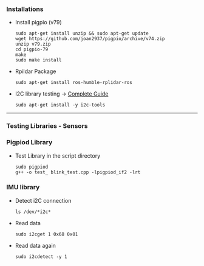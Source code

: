 ### Installations
- Install pigpio (v79)
    ```
    sudo apt-get install unzip && sudo apt-get update
    wget https://github.com/joan2937/pigpio/archive/v74.zip
    unzip v79.zip
    cd pigpio-79
    make
    sudo make install
    ```
- Rpildar Package
    ```
    sudo apt-get install ros-humble-rplidar-ros
    ```
- I2C library testing -> [Complete Guide](https://devicetests.com/enabling-i2c-raspberry-pi-ubuntu)
    ```
    sudo apt-get install -y i2c-tools
    ```
-----
### Testing Libraries - Sensors
### Pigpiod Library
- Test Library in the script directory
    ```
    sudo pigpiod
    g++ -o test_ blink_test.cpp -lpigpiod_if2 -lrt
    ```
### IMU library
- Detect i2C connection
    ```
    ls /dev/*i2c*
    ```
- Read data
    ```
    sudo i2cget 1 0x68 0x01
    ```
- Read data again
    ```
    sudo i2cdetect -y 1
    ```

